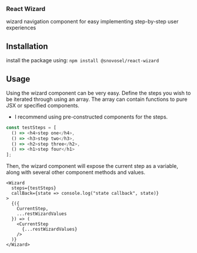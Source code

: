 ### React Wizard

wizard navigation component for easy implementing step-by-step user experiences

## Installation

install the package using: `npm install @snovosel/react-wizard`

## Usage

Using the wizard component can be very easy. Define the steps you wish to be iterated through using an array.
The array can contain functions to pure JSX or specified components.

- I recommend using pre-constructed components for the steps.

```javascript
const testSteps = [
  () => <h4>step one</h4>,
  () => <h3>step two</h3>,
  () => <h2>step three</h2>,
  () => <h1>step four</h1>
];
```

Then, the wizard component will expose the current step as a variable, along with several other component methods and values.

```JSX
<Wizard
  steps={testSteps}
  callBack={state => console.log("state callback", state)}
>
  {({
    CurrentStep,
    ...restWizardValues
  }) => (
    <CurrentStep
      {...restWizardValues}
    />
  )}
</Wizard>
```
